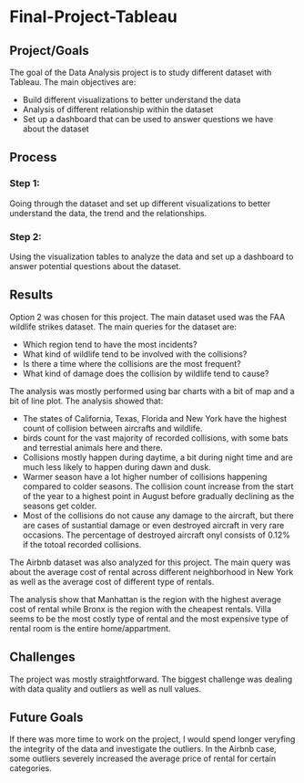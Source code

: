 # Final-Project-Tableau

## Project/Goals
The goal of the Data Analysis project is to study different dataset with Tableau.
 The main objectives are:
- Build different visualizations to better understand the data
- Analysis of different relationship within the dataset
- Set up a dashboard that can be used to answer questions we have about the dataset


## Process
### Step 1: 
Going through the dataset and set up different visualizations to better understand the data, the trend and the relationships.
### Step 2:
Using the visualization tables to analyze the data and set up a dashboard to answer potential questions about the dataset. 


## Results
Option 2 was chosen for this project. The main dataset used was the FAA wildlife strikes dataset. The main queries for the dataset are:
- Which region tend to have the most incidents?
- What kind of wildlife tend to be involved with the collisions?
- Is there a time where the collisions are the most frequent?
- What kind of damage does the collision by wildlife tend to cause?

The analysis was mostly performed using bar charts with a bit of map and a bit of line plot. The analysis showed that:
- The states of California, Texas, Florida and New York have the highest count of collision between aircrafts and wildlife. 
- birds count for the vast majority of recorded collisions, with some bats and terrestial animals here and there. 
- Collisions mostly happen during daytime, a bit during night time and are much less likely to happen during dawn and dusk. 
- Warmer season have a lot higher number of collisions happening compared to colder seasons. The collision count increase from the start of the year to a highest point in August before gradually declining as the seasons get colder. 
- Most of the collisions do not cause any damage to the aircraft, but there are cases of sustantial damage or even destroyed aircraft in very rare occasions. The percentage of destroyed aircraft onyl consists of 0.12% if the totoal recorded collisions. 

The Airbnb dataset was also analyzed for this project. The main query was about the average cost of rental across different neighborhood in New York as well as the average cost of different type of rentals. 

The analysis show that Manhattan is the region with the highest average cost of rental while Bronx is the region with the cheapest rentals. Villa seems to be the most costly type of rental and the most expensive type of rental room is the entire home/appartment. 


## Challenges 
The project was mostly straightforward. The biggest challenge was dealing with data quality and outliers as well as null values. 

## Future Goals
If there was more time to work on the project, I would spend longer veryfing the integrity of the data and investigate the outliers. In the Airbnb case, some outliers severely increased the average price of rental for certain categories. 
